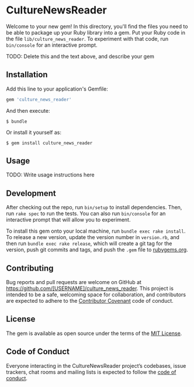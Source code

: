 # CultureNewsReader

Welcome to your new gem! In this directory, you'll find the files you need to be able to package up your Ruby library into a gem. Put your Ruby code in the file `lib/culture_news_reader`. To experiment with that code, run `bin/console` for an interactive prompt.

TODO: Delete this and the text above, and describe your gem

## Installation

Add this line to your application's Gemfile:

```ruby
gem 'culture_news_reader'
```

And then execute:

    $ bundle

Or install it yourself as:

    $ gem install culture_news_reader

## Usage

TODO: Write usage instructions here

## Development

After checking out the repo, run `bin/setup` to install dependencies. Then, run `rake spec` to run the tests. You can also run `bin/console` for an interactive prompt that will allow you to experiment.

To install this gem onto your local machine, run `bundle exec rake install`. To release a new version, update the version number in `version.rb`, and then run `bundle exec rake release`, which will create a git tag for the version, push git commits and tags, and push the `.gem` file to [rubygems.org](https://rubygems.org).

## Contributing

Bug reports and pull requests are welcome on GitHub at https://github.com/[USERNAME]/culture_news_reader. This project is intended to be a safe, welcoming space for collaboration, and contributors are expected to adhere to the [Contributor Covenant](http://contributor-covenant.org) code of conduct.

## License

The gem is available as open source under the terms of the [MIT License](http://opensource.org/licenses/MIT).

## Code of Conduct

Everyone interacting in the CultureNewsReader project’s codebases, issue trackers, chat rooms and mailing lists is expected to follow the [code of conduct](https://github.com/[USERNAME]/culture_news_reader/blob/master/CODE_OF_CONDUCT.md).
